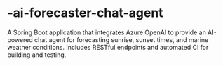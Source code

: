 # -ai-forecaster-chat-agent
A Spring Boot application that integrates Azure OpenAI to provide an AI-powered chat agent for forecasting sunrise, sunset times, and marine weather conditions. Includes RESTful endpoints and automated CI for building and testing.
